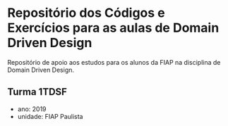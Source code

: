 # Repositório dos Códigos e Exercícios para as aulas de Domain Driven Design
Repositório de apoio aos estudos para os alunos da FIAP na disciplina de Domain Driven Design.
## Turma 1TDSF
- ano: 2019
- unidade: FIAP Paulista
